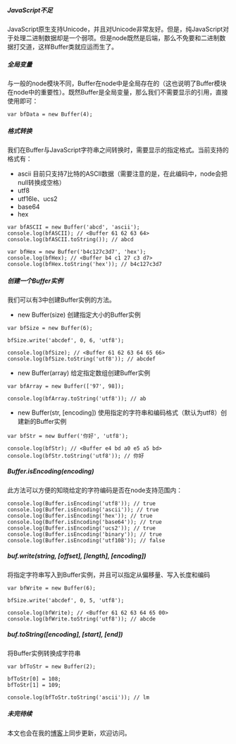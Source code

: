 ##### JavaScript不足
JavaScript原生支持Unicode，并且对Unicode非常友好。但是，纯JavaScript对于处理二进制数据却是一个弱项。但是node既然是后端，那么不免要和二进制数据打交道，这样Buffer类就应运而生了。

##### 全局变量
与一般的node模块不同，Buffer在node中是全局存在的（这也说明了Buffer模块在node中的重要性）。既然Buffer是全局变量，那么我们不需要显示的引用，直接使用即可：

```
var bfData = new Buffer(4);
```

##### 格式转换
我们在Buffer与JavaScript字符串之间转换时，需要显示的指定格式。当前支持的格式有：

+ ascii 目前只支持7比特的ASCII数据（需要注意的是，在此编码中，node会把null转换成空格）
+ utf8
+ utf16le、ucs2
+ base64
+ hex

```
var bfASCII = new Buffer('abcd', 'ascii');
console.log(bfASCII); // <Buffer 61 62 63 64>
console.log(bfASCII.toString()); // abcd

var bfHex = new Buffer('b4c127c3d7', 'hex');
console.log(bfHex); // <Buffer b4 c1 27 c3 d7>
console.log(bfHex.toString('hex')); // b4c127c3d7
```

##### 创建一个Buffer实例
我们可以有3中创建Buffer实例的方法。

+ new Buffer(size) 创建指定大小的Buffer实例

```
var bfSize = new Buffer(6);

bfSize.write('abcdef', 0, 6, 'utf8');

console.log(bfSize); // <Buffer 61 62 63 64 65 66>
console.log(bfSize.toString('utf8')); // abcdef
```

+ new Buffer(array) 给定指定数组创建Buffer实例

```
var bfArray = new Buffer(['97', 98]);

console.log(bfArray.toString('utf8')); // ab
```

+ new Buffer(str, [encoding]) 使用指定的字符串和编码格式（默认为utf8）创建新的Buffer实例

```
var bfStr = new Buffer('你好', 'utf8');

console.log(bfStr); // <Buffer e4 bd a0 e5 a5 bd>
console.log(bfStr.toString('utf8')); // 你好
```

##### Buffer.isEncoding(encoding)
此方法可以方便的知晓给定的字符编码是否在node支持范围内：

```
console.log(Buffer.isEncoding('utf8')); // true
console.log(Buffer.isEncoding('ascii')); // true
console.log(Buffer.isEncoding('hex')); // true
console.log(Buffer.isEncoding('base64')); // true
console.log(Buffer.isEncoding('ucs2')); // true
console.log(Buffer.isEncoding('binary')); // true
console.log(Buffer.isEncoding('utf108')); // false
```

##### buf.write(string, [offset], [length], [encoding])
将指定字符串写入到Buffer实例，并且可以指定从偏移量、写入长度和编码

```
var bfWrite = new Buffer(6);

bfSize.write('abcdef', 0, 5, 'utf8');

console.log(bfWrite); // <Buffer 61 62 63 64 65 00>
console.log(bfWrite.toString('utf8')); // abcde
```

##### buf.toString([encoding], [start], [end])
将Buffer实例转换成字符串

```
var bfToStr = new Buffer(2);

bfToStr[0] = 108;
bfToStr[1] = 109;

console.log(bfToStr.toString('ascii')); // lm
```

##### 未完待续
本文也会在我的[博客](https://www.sunweifeng.cn/node-buffer-chapter1)上同步更新，欢迎访问。
